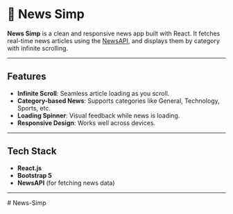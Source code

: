 # 📰 News Simp

**News Simp** is a clean and responsive news app built with React. It fetches real-time news articles using the [NewsAPI](https://newsapi.org/), and displays them by category with infinite scrolling.

---

## Features

- **Infinite Scroll**: Seamless article loading as you scroll.
- **Category-based News**: Supports categories like General, Technology, Sports, etc.
- **Loading Spinner**: Visual feedback while news is loading.
- **Responsive Design**: Works well across devices.

---

## Tech Stack

- **React.js**
- **Bootstrap 5**
- **NewsAPI** (for fetching news data)

---
#   N e w s - S i m p  
 
